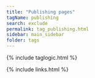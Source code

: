 ```yaml
---
title: "Publishing pages"
tagName: publishing
search: exclude
permalink: tag_publishing.html
sidebar: main_sidebar
folder: tags
---
```

{% include taglogic.html %}

{% include links.html %}
